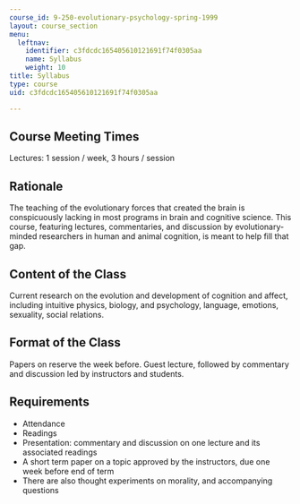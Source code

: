 ```yaml
---
course_id: 9-250-evolutionary-psychology-spring-1999
layout: course_section
menu:
  leftnav:
    identifier: c3fdcdc165405610121691f74f0305aa
    name: Syllabus
    weight: 10
title: Syllabus
type: course
uid: c3fdcdc165405610121691f74f0305aa

---
```


Course Meeting Times
--------------------

Lectures: 1 session / week, 3 hours / session

Rationale
---------

The teaching of the evolutionary forces that created the brain is conspicuously lacking in most programs in brain and cognitive science. This course, featuring lectures, commentaries, and discussion by evolutionary-minded researchers in human and animal cognition, is meant to help fill that gap.

Content of the Class
--------------------

Current research on the evolution and development of cognition and affect, including intuitive physics, biology, and psychology, language, emotions, sexuality, social relations.

Format of the Class
-------------------

Papers on reserve the week before. Guest lecture, followed by commentary and discussion led by instructors and students.

Requirements
------------

*   Attendance
*   Readings
*   Presentation: commentary and discussion on one lecture and its associated readings
*   A short term paper on a topic approved by the instructors, due one week before end of term
*   There are also thought experiments on morality, and accompanying questions